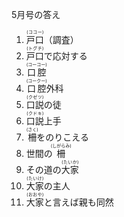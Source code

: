 
 
 
5月号の答え 
1. <ruby>戸口<rt>(ココー)</rt></ruby>（調査）
2. <ruby>戸口<rt>(トグチ)</rt></ruby>で応対する 
3. <ruby>口腔<rt>(コーコー)</rt></ruby>
4. <ruby>口腔<rt>(コークー)</rt></ruby>外科
5. <ruby>口説<rt>(クゼツ)</rt></ruby>の徒 
6. <ruby>口説<rt>(クドキ)</rt></ruby>上手 
7. <ruby>柵<rt>(さく)</rt></ruby>をのりこえる 
8. 世間の<ruby>柵<rt>(しがらみ)</rt></ruby>
9. その道の<ruby>大家<rt>(たいか)</rt></ruby>
10. <ruby>大家<rt>(たいけ)</rt></ruby>の主人 
11. <ruby>大家<rt>(おおや)</rt></ruby>と言えば親も同然 
 

